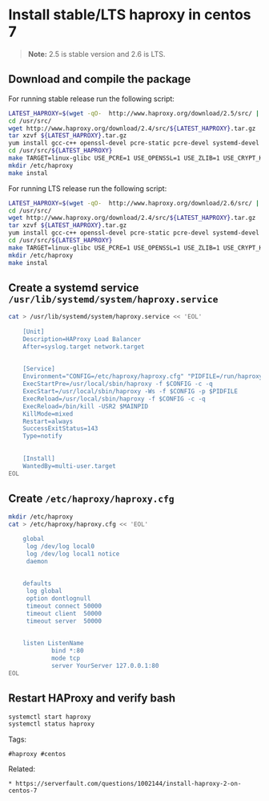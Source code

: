 # Install stable/LTS haproxy in centos 7

> **Note:** 2.5 is stable version and 2.6 is LTS.

## Download and compile the package

For running stable release run the following script:
```bash
LATEST_HAPROXY=$(wget -qO-  http://www.haproxy.org/download/2.5/src/ | egrep -o "haproxy-2\.[0-9]+\.[0-9]+" | head -1)
cd /usr/src/
wget http://www.haproxy.org/download/2.4/src/${LATEST_HAPROXY}.tar.gz
tar xzvf ${LATEST_HAPROXY}.tar.gz
yum install gcc-c++ openssl-devel pcre-static pcre-devel systemd-devel -y
cd /usr/src/${LATEST_HAPROXY}
make TARGET=linux-glibc USE_PCRE=1 USE_OPENSSL=1 USE_ZLIB=1 USE_CRYPT_H=1 USE_LIBCRYPT=1 USE_SYSTEMD=1
mkdir /etc/haproxy
make instal
```

For running LTS release run the following script:
```bash
LATEST_HAPROXY=$(wget -qO-  http://www.haproxy.org/download/2.6/src/ | egrep -o "haproxy-2\.[0-9]+\.[0-9]+" | head -1)
cd /usr/src/
wget http://www.haproxy.org/download/2.4/src/${LATEST_HAPROXY}.tar.gz
tar xzvf ${LATEST_HAPROXY}.tar.gz
yum install gcc-c++ openssl-devel pcre-static pcre-devel systemd-devel -y
cd /usr/src/${LATEST_HAPROXY}
make TARGET=linux-glibc USE_PCRE=1 USE_OPENSSL=1 USE_ZLIB=1 USE_CRYPT_H=1 USE_LIBCRYPT=1 USE_SYSTEMD=1
mkdir /etc/haproxy
make instal
```

## Create a systemd service ```/usr/lib/systemd/system/haproxy.service```
```bash
cat > /usr/lib/systemd/system/haproxy.service << 'EOL'
   
    [Unit]
    Description=HAProxy Load Balancer
    After=syslog.target network.target
    
    
    [Service]
    Environment="CONFIG=/etc/haproxy/haproxy.cfg" "PIDFILE=/run/haproxy.pid"
    ExecStartPre=/usr/local/sbin/haproxy -f $CONFIG -c -q
    ExecStart=/usr/local/sbin/haproxy -Ws -f $CONFIG -p $PIDFILE
    ExecReload=/usr/local/sbin/haproxy -f $CONFIG -c -q
    ExecReload=/bin/kill -USR2 $MAINPID
    KillMode=mixed
    Restart=always
    SuccessExitStatus=143
    Type=notify
    
    
    [Install]
    WantedBy=multi-user.target
EOL
```

## Create ```/etc/haproxy/haproxy.cfg```
```bash
mkdir /etc/haproxy
cat > /etc/haproxy/haproxy.cfg << 'EOL'

    global
     log /dev/log local0
     log /dev/log local1 notice
     daemon
    
    
    defaults
     log global
     option dontlognull
     timeout connect 50000
     timeout client  50000
     timeout server  50000
    
    
    listen ListenName
            bind *:80
            mode tcp
            server YourServer 127.0.0.1:80
EOL
```

## Restart HAProxy and verify bash

```bash
systemctl start haproxy
systemctl status haproxy
```
Tags:
```
#haproxy #centos
```


Related:
```
* https://serverfault.com/questions/1002144/install-haproxy-2-on-centos-7
```
